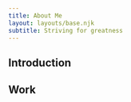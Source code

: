 ```yaml
---
title: About Me
layout: layouts/base.njk
subtitle: Striving for greatness
---
```


## Introduction

## Work
